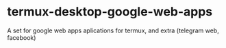 # termux-desktop-google-web-apps
A set for google web apps aplications for termux, and extra (telegram web, facebook)
